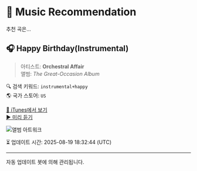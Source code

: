 
# 🎵 Music Recommendation

추천 곡은...

## 🎧 Happy Birthday(Instrumental)  
> 아티스트: **Orchestral Affair**  
> 앨범: _The Great-Occasion Album_  

🔍 검색 키워드: `instrumental+happy`  
🌎 국가 스토어: `US`

[🔗 iTunes에서 보기](https://music.apple.com/us/album/happy-birthday-instrumental/41365212?i=41365204&uo=4)  
[▶️ 미리 듣기](https://audio-ssl.itunes.apple.com/itunes-assets/AudioPreview125/v4/ba/a4/b2/baa4b214-034e-4198-3e66-758317d134b0/mzaf_10806641487309090454.plus.aac.p.m4a)

![앨범 아트워크](https://is1-ssl.mzstatic.com/image/thumb/Music115/v4/5c/39/29/5c39295d-44d2-c537-74dc-627c0505ed96/803680669501.jpg/100x100bb.jpg)

⏳ 업데이트 시간: 2025-08-19 18:32:44 (UTC)

---
자동 업데이트 봇에 의해 관리됩니다.

